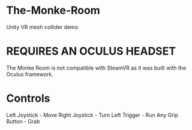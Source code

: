 # The-Monke-Room
Unity VR mesh collider demo

# REQUIRES AN OCULUS HEADSET
The Monke Room is not compatible with SteamVR as it was built with the Oculus framework.


# Controls
Left Joystick - Move
Right Joystick - Turn
Left Trigger - Run
Any Grip Button - Grab
